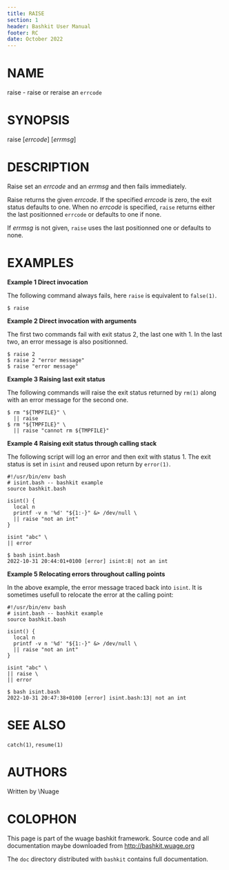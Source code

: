 ```yaml
---
title: RAISE
section: 1
header: Bashkit User Manual
footer: RC
date: October 2022
---
```


# NAME

raise - raise or reraise an `errcode`

# SYNOPSIS

raise [*errcode*] [*errmsg*]

# DESCRIPTION

Raise set an *errcode* and an *errmsg* and then fails immediately.

Raise returns the given *errcode*. If the specified *errcode* is zero,
the exit status defaults to one. When no *errcode* is specified, `raise`
returns either the last positionned `errcode` or defaults to one if none.

If *errmsg* is not given, `raise` uses the last positionned one or
defaults to none.

# EXAMPLES

  **Example 1 Direct invocation**

  The following command always fails, here `raise` is equivalent to `false(1)`.

    $ raise

  **Example 2 Direct invocation with arguments**

  The first two commands fail with exit status 2, the last one with 1.
  In the last two, an error message is also positionned.

    $ raise 2
    $ raise 2 "error message"
    $ raise "error message"

  **Example 3 Raising last exit status**

  The following commands will raise the exit status returned by `rm(1)`
  along with an error message for the second one.

    $ rm "${TMPFILE}" \
      || raise
    $ rm "${TMPFILE}" \
      || raise "cannot rm ${TMPFILE}"

  **Example 4 Raising exit status through calling stack**

  The following script will log an error and then exit with status 1. The exit
  status is set in `isint` and reused upon return by `error(1)`.

    #!/usr/bin/env bash
    # isint.bash -- bashkit example
    source bashkit.bash

    isint() {
      local n
      printf -v n '%d' "${1:-}" &> /dev/null \
      || raise "not an int"
    }

    isint "abc" \
    || error

    $ bash isint.bash
    2022-10-31 20:44:01+0100 [error] isint:8| not an int

**Example 5 Relocating errors throughout calling points**

In the above example, the error message traced back into `isint`. It is
sometimes usefull to relocate the error at the calling point:

    #!/usr/bin/env bash
    # isint.bash -- bashkit example
    source bashkit.bash

    isint() {
      local n
      printf -v n '%d' "${1:-}" &> /dev/null \
      || raise "not an int"
    }

    isint "abc" \
    || raise \
    || error

    $ bash isint.bash
    2022-10-31 20:47:38+0100 [error] isint.bash:13| not an int

# SEE ALSO

`catch(1)`, `resume(1)`

# AUTHORS
Written by \\Nuage

# COLOPHON
This page is part of the wuage bashkit framework. Source code and all
documentation maybe downloaded from <http://bashkit.wuage.org>

The `doc` directory distributed with `bashkit` contains full documentation.
